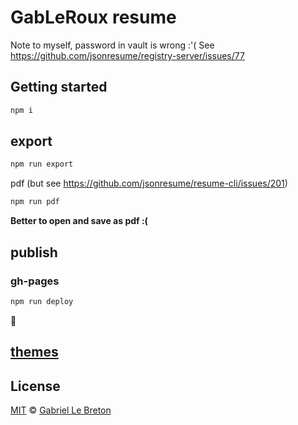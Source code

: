 # GabLeRoux resume

Note to myself, password in vault is wrong :'(
See https://github.com/jsonresume/registry-server/issues/77

## Getting started

```bash
npm i
```

## export

```bash
npm run export
```

pdf (but see https://github.com/jsonresume/resume-cli/issues/201)

```bash
npm run pdf
```

**Better to open and save as pdf :(**

## publish

### gh-pages

```bash
npm run deploy
```

:rocket:

## [themes](https://jsonresume.org/themes/)

## License

[MIT](LICENSE.md) © [Gabriel Le Breton](https://gableroux.com)
